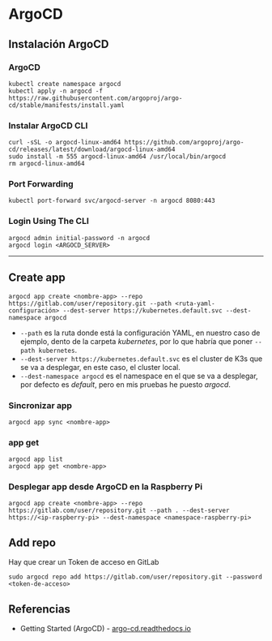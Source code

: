 # ArgoCD
## Instalación ArgoCD
### ArgoCD
```
kubectl create namespace argocd
kubectl apply -n argocd -f https://raw.githubusercontent.com/argoproj/argo-cd/stable/manifests/install.yaml
```

### Instalar ArgoCD CLI
```
curl -sSL -o argocd-linux-amd64 https://github.com/argoproj/argo-cd/releases/latest/download/argocd-linux-amd64
sudo install -m 555 argocd-linux-amd64 /usr/local/bin/argocd
rm argocd-linux-amd64
```

### Port Forwarding
```
kubectl port-forward svc/argocd-server -n argocd 8080:443
```

### Login Using The CLI
```
argocd admin initial-password -n argocd
argocd login <ARGOCD_SERVER>
```
***

## Create app
```
argocd app create <nombre-app> --repo https://gitlab.com/user/repository.git --path <ruta-yaml-configuración> --dest-server https://kubernetes.default.svc --dest-namespace argocd
```
- `--path` es la ruta donde está la configuración YAML, en nuestro caso de ejemplo, dento de la carpeta _kubernetes_, por lo que habría que poner `--path kubernetes`.
- `--dest-server https://kubernetes.default.svc` es el cluster de K3s que se va a desplegar, en este caso, el cluster local.
- `--dest-namespace argocd` es el namespace en el que se va a desplegar, por defecto es _default_, pero en mis pruebas he puesto _argocd_.

### Sincronizar app
```
argocd app sync <nombre-app>
```

### app get
```
argocd app list
argocd app get <nombre-app>
```

### Desplegar app desde ArgoCD en la Raspberry Pi
```
argocd app create <nombre-app> --repo https://gitlab.com/user/repository.git --path . --dest-server https://<ip-raspberry-pi> --dest-namespace <namespace-raspberry-pi>
```

## Add repo
Hay que crear un Token de acceso en GitLab
```
sudo argocd repo add https://gitlab.com/user/repository.git --password <token-de-acceso>
```

## Referencias
- Getting Started (ArgoCD) - [argo-cd.readthedocs.io](https://argo-cd.readthedocs.io/en/stable/getting_started/)
